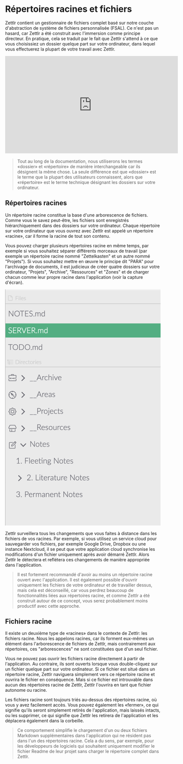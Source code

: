 # Répertoires racines et fichiers

Zettlr contient un gestionnaire de fichiers complet basé sur notre couche d'abstraction de système de fichiers personnalisée (FSAL). Ce n'est pas un hasard, car Zettlr a été construit avec l'immersion comme principe directeur. En pratique, cela se traduit par le fait que Zettlr s'attend à ce que vous choisissiez un dossier quelque part sur votre ordinateur, dans lequel vous effectuerez la plupart de votre travail avec Zettlr.

<iframe width="560" height="315" src="https://www.youtube-nocookie.com/embed/2YX5n8-XVbU" frameborder="0" allow="accelerometer; autoplay; encrypted-media; gyroscope; picture-in-picture" allowfullscreen></iframe>

> Tout au long de la documentation, nous utiliserons les termes «dossier» et «répertoire» de manière interchangeable car ils désignent la même chose. La seule différence est que «dossier» est le terme que la plupart des utilisateurs connaissent, alors que «répertoire» est le terme technique désignant les dossiers sur votre ordinateur.

## Répertoires racines

Un répertoire racine constitue la base d'une arborescence de fichiers. Comme vous le savez peut-être, les fichiers sont enregistrés hiérarchiquement dans des dossiers sur votre ordinateur. Chaque répertoire sur votre ordinateur que vous ouvrez avec Zettlr est appelé un répertoire «racine», car il forme la racine de tout son contenu.

Vous pouvez charger plusieurs répertoires racine en même temps, par exemple si vous souhaitez séparer différents morceaux de travail (par exemple un répertoire racine nommé "Zettelkasten" et un autre nommé "Projets"). Si vous souhaitez mettre en œuvre le principe dit "PARA" pour l'archivage de documents, il est judicieux de créer quatre dossiers sur votre ordinateur, "Projets", "Archive", "Ressources" et "Zones" et de charger chacun comme leur propre racine dans l'application (voir la capture d'écran).

![Une capture d'écran d'une application avec plusieurs répertoires et fichiers racine, avec le dernier répertoire ouvert](../img/file_tree_roots.png)

Zettlr surveillera tous les changements que vous faites à distance dans les fichiers de vos racines. Par exemple, si vous utilisez un service cloud pour sauvegarder vos fichiers, par exemple Google Drive, Dropbox ou une instance Nextcloud, il se peut que votre application cloud synchronise les modifications d'un fichier uniquement après avoir démarré Zettlr. Alors Zettlr le détectera et reflétera ces changements de manière appropriée dans l'application.

> Il est fortement recommandé d'avoir au moins un répertoire racine ouvert avec l'application. Il est également possible d'ouvrir uniquement les fichiers de votre ordinateur et de travailler dessus, mais cela est déconseillé, car vous perdrez beaucoup de fonctionnalités liées aux répertoires racine, et comme Zettlr a été construit autour de ce concept, vous serez probablement moins productif avec cette approche.

## Fichiers racine

Il existe un deuxième type de «racines» dans le contexte de Zettlr: les fichiers racine. Nous les appelons racines, car ils forment eux-mêmes un élément dans l'arborescence de fichiers de Zettlr, mais contrairement aux répertoires, ces "arborescences" ne sont constituées que d'un seul fichier.

Vous ne pouvez pas ouvrir les fichiers racine directement à partir de l'application. Au contraire, ils sont ouverts lorsque vous double-cliquez sur un fichier quelque part sur votre ordinateur. Si ce fichier est situé dans un répertoire racine, Zettlr naviguera simplement vers ce répertoire racine et ouvrira le fichier en conséquence. Mais si ce fichier est introuvable dans aucun des répertoires racine de Zettlr, Zettlr l'ouvrira en tant que fichier autonome ou racine.

Les fichiers racine sont toujours triés au-dessus des répertoires racine, où vous y avez facilement accès. Vous pouvez également les «fermer», ce qui signifie qu'ils seront simplement retirés de l'application, mais laissés intacts, ou les supprimer, ce qui signifie que Zettlr les retirera de l'application et les déplacera également dans la corbeille.

> Ce comportement simplifie le chargement d'un ou deux fichiers Markdown supplémentaires dans l'application qui ne résident pas dans l'un des répertoires racine. Cela a du sens, par exemple, pour les développeurs de logiciels qui souhaitent uniquement modifier le fichier Readme de leur projet sans charger le répertoire complet dans Zettlr.